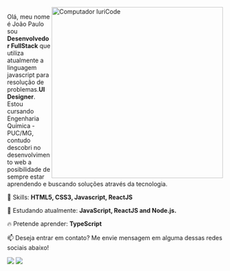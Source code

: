 <img src="https://raw.githubusercontent.com/MicaelliMedeiros/micaellimedeiros/master/image/computer-illustration.png" min-width="400px" max-width="400px" width="400px" align="right" alt="Computador IuriCode">

<p align="left">
  Olá, meu nome é João Paulo sou <strong>Desenvolvedor FullStack</strong> que utiliza atualmente a linguagem javascript para resolução de problemas.<strong>UI Designer</strong>.<br>
  Estou cursando Engenharia Química - PUC/MG, contudo descobri no desenvolvimento web a posibilidade de sempre estar aprendendo e buscando soluções através da tecnologia.
</p>

<p align="left">
  🚀 Skills: <strong>HTML5, CSS3, Javascript, ReactJS</strong>
</p>

<p align="left">
  🌱 Estudando atualmente: <strong>JavaScript, ReactJS and Node.js.</strong>
</p>

<p align="left">
  🔥 Pretende aprender: <strong>TypeScript</strong>
</p>

<p align="left">
📫  Deseja entrar em contato? Me envie mensagem em alguma dessas redes sociais abaixo!
</p>

<p align="left">
<a href="mailto:jprp17@live.com" alt="Outlook">
<img src="https://img.shields.io/badge/-jprp17@live.com-e34c41?style=flat-square&labelColor=e34c41&logo=gmail&logoColor=white&link=jprp17@live.com" /></a>
  
<a href="https://www.linkedin.com/in/joaopaulorpereira" alt="Linkedin">
<img src="https://img.shields.io/badge/-Joao%20Paulo-blue?style=flat-square&logo=Linkedin&logoColor=white&link=https://www.linkedin.com/in/joaopaulorpereira" /></a>

</p>
